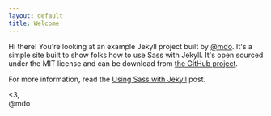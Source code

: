 ```yaml
---
layout: default
title: Welcome
---
```


Hi there! You're looking at an example Jekyll project built by [@mdo](https://twitter.com/mdo). It's a simple site built to show folks how to use Sass with Jekyll. It's open sourced under the MIT license and can be download from [the GitHub project](https://github.com/mdo/jekyll-example).

For more information, read the [Using Sass with Jekyll](http://markdotto.com/2014/09/25/sass-and-jekyll/) post.

<3,<br>
@mdo
